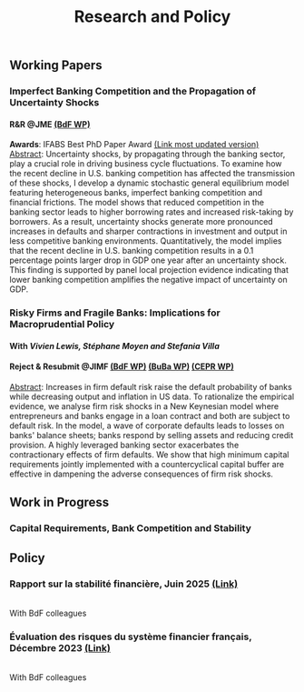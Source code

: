 ﻿---
layout: archive
title: "Research and Policy"
permalink: /research/
author_profile: true
---

## Working Papers

### Imperfect Banking Competition and the Propagation of Uncertainty Shocks
#### R&R @JME [(BdF WP)]({https://www.banque-france.fr/en/publications-and-statistics/publications/imperfect-banking-competition-and-propagation-uncertainty-shocks)

**Awards**:  IFABS Best PhD Paper Award [(Link most updated version)](https://github.com/tommaso-gasparini-econ/tommaso-gasparini-econ.github.io/raw/master/files/JMP.pdf)
<br/>
<ins>Abstract</ins>: Uncertainty shocks, by propagating through the banking sector, play a crucial role in driving business cycle fluctuations. To examine how the recent decline in U.S. banking competition has affected the transmission of these shocks, I develop a dynamic stochastic general equilibrium model featuring heterogeneous banks, imperfect banking competition and financial frictions. The model shows that reduced competition in the banking sector leads to higher borrowing rates and increased risk-taking by borrowers. As a result, uncertainty shocks generate more pronounced increases in defaults and sharper contractions in investment and output in less competitive banking environments. Quantitatively, the model implies that the recent decline in U.S. banking competition results in a 0.1 percentage points larger drop in GDP one year after an uncertainty shock. This finding is supported by panel local projection evidence indicating that lower banking competition amplifies the negative impact of uncertainty on GDP.

### Risky Firms and Fragile Banks: Implications for Macroprudential Policy
#### With _Vivien Lewis, Stéphane Moyen and Stefania Villa_
#### Reject & Resubmit @JIMF [(BdF WP)](https://www.banque-france.fr/en/publications-and-statistics/publications/risky-firms-and-fragile-banks-implications-macroprudential-policy) [(BuBa WP)](https://www.bundesbank.de/resource/blob/923820/d33f09432099956e25ade749e7b47a6c/mL/2024-03-19-dkp-10-data.pdf) [(CEPR WP)](https://cepr.org/publications/dp18915)
<ins>Abstract</ins>:   Increases in firm default risk raise the default probability of banks while decreasing output and inflation in US data. To rationalize the empirical evidence, we analyse firm risk shocks in a New Keynesian model where entrepreneurs and banks engage in a loan contract and both are subject to default risk. In the model, a wave of corporate defaults leads to losses on banks' balance sheets; banks respond by selling assets and reducing credit provision. A highly leveraged banking sector exacerbates the contractionary effects of firm defaults. We show that high minimum capital requirements jointly implemented with a countercyclical capital buffer are effective in dampening the adverse consequences of firm risk shocks.

## Work in Progress
### Capital Requirements, Bank Competition and Stability


## Policy

### Rapport sur la stabilité financière, Juin 2025 [(Link)](https://www.banque-france.fr/system/files/2025-06/RSF_juin_2025.pdf)
<br/>
With BdF colleagues

### Évaluation des risques du système financier français, Décembre 2023 [(Link)](https://www.banque-france.fr/system/files/2023-12/ERS%20S2%202023.pdf)
<br/>
With BdF colleagues


